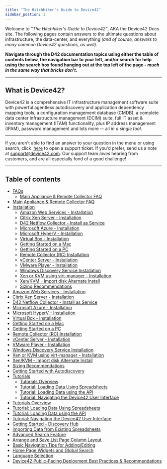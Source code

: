 ```yaml
---
title: "The Hitchhiker's Guide to Device42"
sidebar_postion: 1
---
```


Welcome to _"The Hitchhiker's Guide to Device42"_, AKA the Device42 Docs site. The following pages contain answers to the ultimate questions about infrastructure, the data-center, and everything _(and of course, answers to many common Device42 questions, as well)_.

**Navigate through the D42 documentation topics using either the table of contents below, the navigation bar to your left, and/or search for help using the search box found hanging out at the top left of the page - _much in the same way that bricks don't._**

* * *

## What is Device42?

Device42 is a comprehensive IT infrastructure management software suite with powerful agentless autodiscovery and application dependency mapping tools, a configuration management database (CMDB), a complete data center infrastructure management (DCIM) suite, full IT asset & inventory management (ITAM) functionality, plus IP address management (IPAM), password management and lots more -- all _in a single tool_.

* * *

If you aren't able to find an answer to your question in the menu or using search, click  [here](https://support.device42.com) to open a support ticket. If you'd prefer, send us a note at [support@device42.com](mailto:support@device42.com). Our support team _loves_ hearing from customers, and are all especially fond of a good challenge!

* * *


## Table of contents

- [FAQs](getstarted/faqs/)
    - [Main Appliance & Remote Collector FAQ](getstarted/faqs/main-appliance-remote-collector-faq.md)
- [Main Appliance & Remote Collector FAQ](getstarted/faqs/main-appliance-remote-collector-faq.md)
- [Installation](getstarted/installation/)
    - [Amazon Web Services - Installation](getstarted/installation/installation-amazon-web-services.md)
    - [Citrix Xen Server - Installation](getstarted/installation/installation-citrix-xen-server.md)
    - [D42 Netflow Collector - Install as Service](getstarted/installation/installing-the-d42-netflow-collector-as-a-service.md)
    - [Microsoft Azure - Installation](getstarted/installation/installation-microsoft-azure.md)
    - [Microsoft HyperV - Installation](getstarted/installation/installation-microsoft-hyperv.md)
    - [Virtual Box - Installation](getstarted/installation/installation-virtual-box.md)
    - [Getting Started on a Mac](getstarted/installation/getting-started-on-a-mac.md)
    - [Getting Started on a PC](getstarted/installation/getting-started-on-a-pc.md)
    - [Remote Collector (RC) Installation](getstarted/installation/remote-collector-rc-installation.md)
    - [vCenter Server - Installation](getstarted/installation/installation-vcenter-server.md)
    - [VMware Player - Installation](getstarted/installation/installation-vmware-player.md)
    - [Windows Discovery Service Installation](getstarted/installation/windows-discovery-service-installation.md)
    - [Xen or KVM using virt-manager - Installation](getstarted/installation/installation-xen-or-kvm-using-virt-manager.md)
    - [Xen/KVM - Import disk Alternate Install](getstarted/installation/how-do-i-install-device42-xenkvm-appliance-if-import-existing-disk-image-option-is-missing.md)
    - [Sizing Recommendations](getstarted/installation/sizing-recommendations.md)
- [Amazon Web Services - Installation](getstarted/installation/installation-amazon-web-services.md)
- [Citrix Xen Server - Installation](getstarted/installation/installation-citrix-xen-server.md)
- [D42 Netflow Collector - Install as Service](getstarted/installation/installing-the-d42-netflow-collector-as-a-service.md)
- [Microsoft Azure - Installation](getstarted/installation/installation-microsoft-azure.md)
- [Microsoft HyperV - Installation](getstarted/installation/installation-microsoft-hyperv.md)
- [Virtual Box - Installation](getstarted/installation/installation-virtual-box.md)
- [Getting Started on a Mac](getstarted/installation/getting-started-on-a-mac.md)
- [Getting Started on a PC](getstarted/installation/getting-started-on-a-pc.md)
- [Remote Collector (RC) Installation](getstarted/installation/remote-collector-rc-installation.md)
- [vCenter Server - Installation](getstarted/installation/installation-vcenter-server.md)
- [VMware Player - Installation](getstarted/installation/installation-vmware-player.md)
- [Windows Discovery Service Installation](getstarted/installation/windows-discovery-service-installation.md)
- [Xen or KVM using virt-manager - Installation](getstarted/installation/installation-xen-or-kvm-using-virt-manager.md)
- [Xen/KVM - Import disk Alternate Install](getstarted/installation/how-do-i-install-device42-xenkvm-appliance-if-import-existing-disk-image-option-is-missing.md)
- [Sizing Recommendations](getstarted/installation/sizing-recommendations.md)
- [Getting Started with Autodiscovery](getstarted/getting-started-with-auto-discovery.md)
- [Tutorials](getstarted/tutorials/)
    - [Tutorials Overview](getstarted/tutorials/device42-tutorial.md)
    - [Tutorial:  Loading Data Using Spreadsheets](getstarted/tutorials/tutorial-loading-data-using-spreadsheets.md)
    - [Tutorial:  Loading Data using the API](getstarted/tutorials/tutorial-loading-data-using-the-api.md)
    - [Tutorial:  Navigating the Device42 User Interface](getstarted/tutorials/tutorial-navigating-the-device42-user-interface.md)
- [Tutorials Overview](getstarted/tutorials/device42-tutorial.md)
- [Tutorial:  Loading Data Using Spreadsheets](getstarted/tutorials/tutorial-loading-data-using-spreadsheets.md)
- [Tutorial:  Loading Data using the API](getstarted/tutorials/tutorial-loading-data-using-the-api.md)
- [Tutorial:  Navigating the Device42 User Interface](getstarted/tutorials/tutorial-navigating-the-device42-user-interface.md)
- [Getting Started - Discovery Hub](getstarted/getting-started-discovery-hub.md)
- [Importing Data from Existing Spreadsheets](getstarted/importing-data-from-existing-spreadsheets.md)
- [Advanced Search Feature](getstarted/advanced-search-feature.md)
- [Arrange and Save List Page Column Layout](getstarted/arrange-and-save-list-page-column-layout.md)
- [Basic Navigation Tips for Adding/Editing](getstarted/basic-navigation-tips-for-adding-editing.md)
- [Home Page Widgets and Global Search](getstarted/home-page-widgets-and-global-search.md)
- [Language Selection](getstarted/language-selection.md)
- [Device42 Public-Facing Deployment Best Practices & Recommendations](getstarted/public-deployment-best-practices.md)